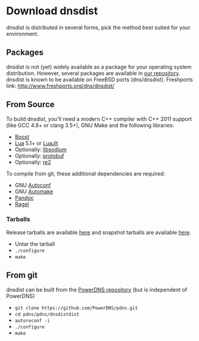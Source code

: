 # Download dnsdist
dnsdist is distributed in several forms, pick the method best suited for your environment.

## Packages
dnsdist is not (yet) widely available as a package for your operating system
distribution. However, several packages are available in [our repository](https://repo.powerdns.com/).
dnsdist is known to be available on FreeBSD ports (dns/dnsdist).
Freshports link: http://www.freshports.org/dns/dnsdist/ 

## From Source
To build dnsdist, you'll need a modern C++ compiler with C++ 2011 support (like
GCC 4.8+ or clang 3.5+), GNU Make and the following libraries:

* [Boost](http://boost.org)
* [Lua](http://www.lua.org/) 5.1+ or [LuaJit](http://luajit.org/)
* Optionally: [libsodium](https://download.libsodium.org/doc/)
* Optionally: [protobuf](https://developers.google.com/protocol-buffers/)
* Optionally: [re2](https://github.com/google/re2)

To compile from git, these additional dependencies are required:

 * GNU [Autoconf](http://www.gnu.org/software/autoconf/autoconf.html)
 * GNU [Automake](https://www.gnu.org/software/automake/)
 * [Pandoc](http://pandoc.org/)
 * [Ragel](http://www.colm.net/open-source/ragel/)

### Tarballs
Release tarballs are available [here](https://downloads.powerdns.com/releases) and
snapshot tarballs are available [here](https://downloads.powerdns.com/autobuilt/dnsdist/dist/).

 * Untar the tarball
 * `./configure`
 * `make`

## From git
dnsdist can be built from the [PowerDNS repository](https://github.com/PowerDNS/pdns/)
(but is independent of PowerDNS)

 * `git clone https://github.com/PowerDNS/pdns.git`
 * `cd pdns/pdns/dnsdistdist`
 * `autoreconf -i`
 * `./configure`
 * `make`
